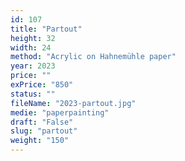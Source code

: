 ```yaml
---
id: 107
title: "Partout"
height: 32
width: 24
method: "Acrylic on Hahnemühle paper"
year: 2023
price: ""
exPrice: "850"
status: ""
fileName: "2023-partout.jpg"
medie: "paperpainting"
draft: "False"
slug: "partout"
weight: "150"
---
```


